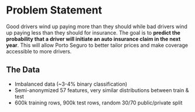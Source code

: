 # Problem Statement
Good drivers wind up paying more than they should while bad drivers wind up paying less than they should for insurance. The goal is to **predict the probability that a driver will initiate an auto insurance claim in the next year**. This will allow Porto Seguro to better tailor prices and make coverage accessible to more drivers.


## The Data
- Imbalanced data (~3-4% binary classification)
- Semi-anonymized 57 features, very similar distributions between train & test
- 600k training rows, 900k test rows, random 30/70 public/private split